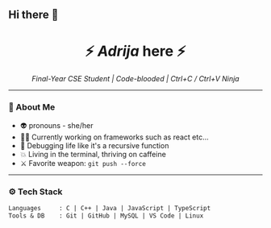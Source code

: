 ## Hi there 👋
<h1 align="center">⚡ <i>Adrija</i> here ⚡</h1>

<p align="center">
  <i>Final-Year CSE Student | Code-blooded | Ctrl+C / Ctrl+V Ninja</i>  
</p>


---

### 🧠 About Me
- 👽 pronouns - she/her
- 👨‍💻 Currently working on frameworks such as react etc...
- 🧪 Debugging life like it's a recursive function
- 💥 Living in the terminal, thriving on caffeine
- ⚔️ Favorite weapon: `git push --force`

---

### ⚙️ Tech Stack

```txt
Languages     : C | C++ | Java | JavaScript | TypeScript  
Tools & DB    : Git | GitHub | MySQL | VS Code | Linux



